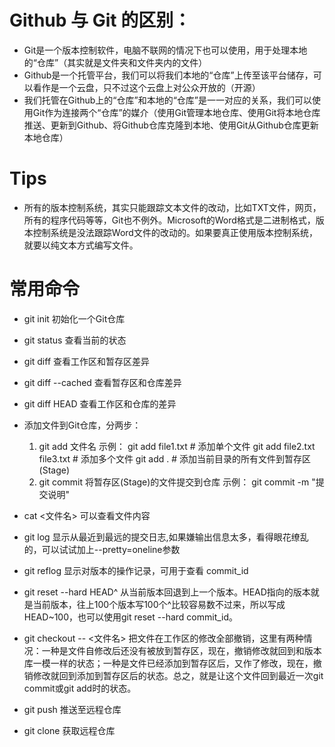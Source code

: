 # Github 与 Git 的区别：

- Git是一个版本控制软件，电脑不联网的情况下也可以使用，用于处理本地的“仓库”（其实就是文件夹和文件夹内的文件）
- Github是一个托管平台，我们可以将我们本地的“仓库”上传至该平台储存，可以看作是一个云盘，只不过这个云盘上对公众开放的（开源）
- 我们托管在Github上的“仓库”和本地的“仓库”是一一对应的关系，我们可以使用Git作为连接两个“仓库”的媒介（使用Git管理本地仓库、使用Git将本地仓库推送、更新到Github、将Github仓库克隆到本地、使用Git从Github仓库更新本地仓库）

# Tips

- 所有的版本控制系统，其实只能跟踪文本文件的改动，比如TXT文件，网页，所有的程序代码等等，Git也不例外。Microsoft的Word格式是二进制格式，版本控制系统是没法跟踪Word文件的改动的。如果要真正使用版本控制系统，就要以纯文本方式编写文件。

# 常用命令

- git init 初始化一个Git仓库
- git status 查看当前的状态
- git diff 查看工作区和暂存区差异
- git diff --cached 查看暂存区和仓库差异
- git diff HEAD 查看工作区和仓库的差异
- 添加文件到Git仓库，分两步：
  1. git add 文件名
  示例：
  git add file1.txt # 添加单个文件
  git add file2.txt file3.txt # 添加多个文件
  git add . # 添加当前目录的所有文件到暂存区(Stage)
  2. git commit 将暂存区(Stage)的文件提交到仓库
  示例：
  git commit -m "提交说明"
- cat &lt;文件名&gt; 可以查看文件内容
- git log 显示从最近到最远的提交日志,如果嫌输出信息太多，看得眼花缭乱的，可以试试加上--pretty=oneline参数
- git reflog 显示对版本的操作记录，可用于查看 commit_id
- git reset --hard HEAD^ 从当前版本回退到上一个版本。HEAD指向的版本就是当前版本，往上100个版本写100个^比较容易数不过来，所以写成HEAD~100，也可以使用git reset --hard commit_id。
- git checkout -- &lt;文件名&gt; 把文件在工作区的修改全部撤销，这里有两种情况：一种是文件自修改后还没有被放到暂存区，现在，撤销修改就回到和版本库一模一样的状态；一种是文件已经添加到暂存区后，又作了修改，现在，撤销修改就回到添加到暂存区后的状态。总之，就是让这个文件回到最近一次git commit或git add时的状态。



- git push 推送至远程仓库
- git clone 获取远程仓库


